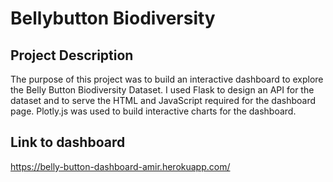 # Bellybutton Biodiversity

## Project Description

The purpose of this project was to build an interactive dashboard to explore the Belly Button Biodiversity Dataset. I used Flask to design an API for the dataset and to serve the HTML and JavaScript required for the dashboard page. Plotly.js was used to build interactive charts for the dashboard.

## Link to dashboard

https://belly-button-dashboard-amir.herokuapp.com/
